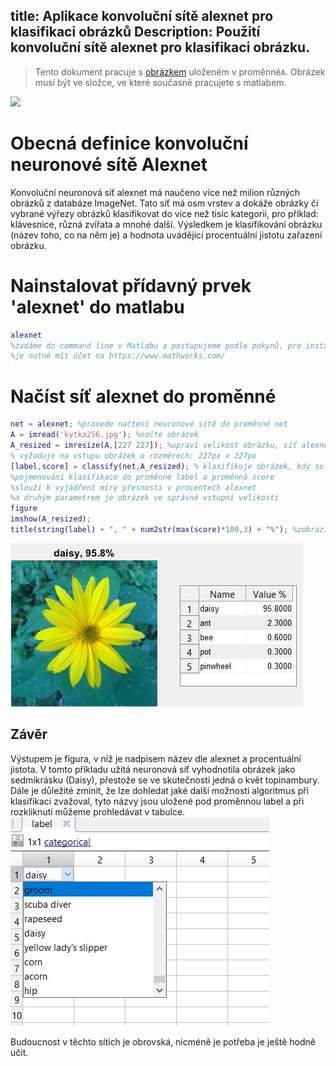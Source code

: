 title: Aplikace konvoluční sítě alexnet pro klasifikaci obrázků
Description: Použití konvoluční sítě alexnet pro klasifikaci obrázku.
---
>Tento dokument pracuje s [obrázkem](/zodoc/assets/img/kytka256.jpg) uloženém v proměnné`A`. Obrázek musí být ve složce, ve které současně pracujete s matlabem. 

![](../media/kytka256.jpg)

# Obecná definice konvoluční neuronové sítě Alexnet
Konvoluční neuronová síť alexnet má naučeno více než milion různých obrázků z databáze ImageNet. Tato síť má osm vrstev a dokáže obrázky či vybrané výřezy obrázků klasifikovat do více než tisíc kategorií, pro příklad: klávesnice, různá zvířata a mnohé další. 
Výsledkem je klasifikování obrázku (název toho, co na něm je) a hodnota uvádějící procentuální jistotu zařazení obrázku.


# Nainstalovat přídavný prvek 'alexnet' do matlabu
```matlab
alexnet 
%zadáme do command line v Matlabu a postupujeme podle pokynů, pro instalaci
%je nutné mít účet na https://www.mathworks.com/
```

# Načíst síť alexnet do proměnné
```matlab
net = alexnet; %provede načtení neuronové sítě do proměnné net
A = imread('kytka256.jpg'); %načte obrázek
A_resized = imresize(A,[227 227]); %upraví velikost obrázku, síť alexnet
% vyžaduje na vstupu obrázek o rozměrech: 227px x 227px
[label,score] = classify(net,A_resized); % klasifikuje obrázek, kdy se ukládá
%pojmenování klasifikace do proměnné label a proměnná score
%slouží k vyjádření míry přesnosti v procentech alexnet 
%a druhým parametrem je obrázek ve správné vstupní velikosti
figure
imshow(A_resized);
title(string(label) + ", " + num2str(max(score)*100,3) + "%"); %zobrazí název a procenta
```
![](../media/2018-11-15-0-0-0.jpg)

## Závěr
Výstupem je figura, v níž je nadpisem název dle alexnet a procentuální jistota.
V tomto příkladu užitá neuronová síť vyhodnotila obrázek jako sedmikrásku (Daisy), přestože se ve skutečnosti jedná o květ topinambury.
Dále je důležité zmínit, že lze dohledat jaké další možnosti algoritmus při klasifikaci zvažoval, tyto názvy jsou uložené pod proměnnou label a při rozkliknutí můžeme prohledávat v tabulce.
![](../media/2018-11-15-0-50-26.jpg)

Budoucnost v těchto sítích je obrovská, nicméně je potřeba je ještě hodně učit.

